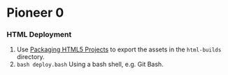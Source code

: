 # Pioneer 0

### HTML Deployment

1. Use [Packaging HTML5 Projects](https://docs.unrealengine.com/en-US/Platforms/HTML5/GettingStarted/index.html) to export the assets in the `html-builds` directory.
2. `bash deploy.bash` Using a bash shell, e.g. Git Bash.